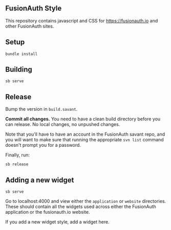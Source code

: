 ## FusionAuth Style

This repository contains javascript and CSS for https://fusionauth.io and other FusionAuth sites.

## Setup

```
bundle install
```

## Building

```
sb serve
```

## Release

Bump the version in `build.savant`.

**Commit all changes.** You need to have a clean build directory before you can release. No local changes, no unpushed changes.

Note that you'll have to have an account in the FusionAuth savant repo, and you will want to make sure that running the appropriate `svn list` command doesn't prompt you for a password.

Finally, run:

```
sb release
```

## Adding a new widget

```
sb serve
```

Go to localhost:4000 and view either the `application` or `website` directories. These should contain all the widgets used across either the FusionAuth application or the fusionauth.io website.

If you add a new widget style, add a widget here.
